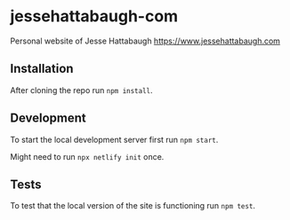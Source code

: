 # jessehattabaugh-com

Personal website of Jesse Hattabaugh https://www.jessehattabaugh.com

## Installation

After cloning the repo run `npm install`.

## Development

To start the local development server first run `npm start`.

Might need to run `npx netlify init` once.

## Tests

To test that the local version of the site is functioning run `npm test`.

